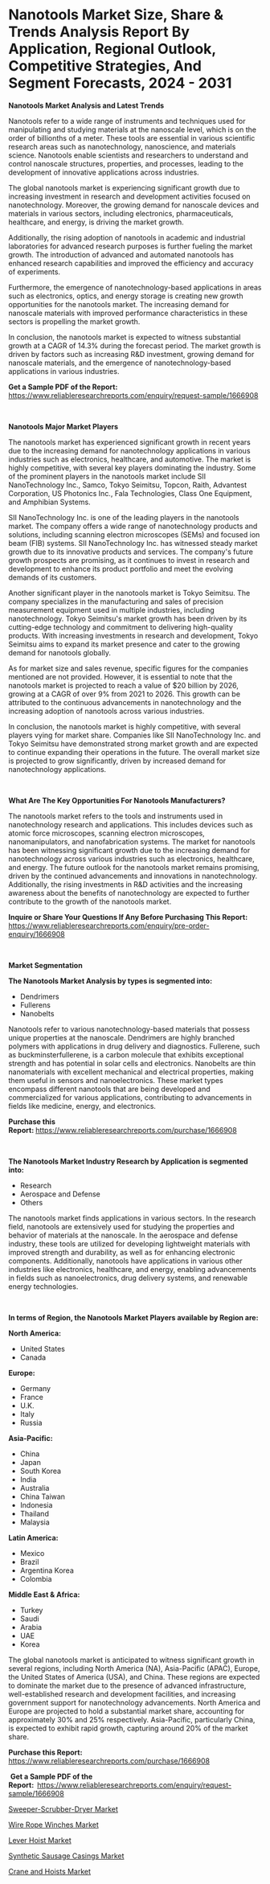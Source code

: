 <p><h1>Nanotools Market Size, Share & Trends Analysis Report By Application, Regional Outlook, Competitive Strategies, And Segment Forecasts, 2024 - 2031</h1></p><p><strong>Nanotools Market Analysis and Latest Trends</strong></p>
<p><p>Nanotools refer to a wide range of instruments and techniques used for manipulating and studying materials at the nanoscale level, which is on the order of billionths of a meter. These tools are essential in various scientific research areas such as nanotechnology, nanoscience, and materials science. Nanotools enable scientists and researchers to understand and control nanoscale structures, properties, and processes, leading to the development of innovative applications across industries.</p><p>The global nanotools market is experiencing significant growth due to increasing investment in research and development activities focused on nanotechnology. Moreover, the growing demand for nanoscale devices and materials in various sectors, including electronics, pharmaceuticals, healthcare, and energy, is driving the market growth.</p><p>Additionally, the rising adoption of nanotools in academic and industrial laboratories for advanced research purposes is further fueling the market growth. The introduction of advanced and automated nanotools has enhanced research capabilities and improved the efficiency and accuracy of experiments.</p><p>Furthermore, the emergence of nanotechnology-based applications in areas such as electronics, optics, and energy storage is creating new growth opportunities for the nanotools market. The increasing demand for nanoscale materials with improved performance characteristics in these sectors is propelling the market growth.</p><p>In conclusion, the nanotools market is expected to witness substantial growth at a CAGR of 14.3% during the forecast period. The market growth is driven by factors such as increasing R&D investment, growing demand for nanoscale materials, and the emergence of nanotechnology-based applications in various industries.</p></p>
<p><strong>Get a Sample PDF of the Report:&nbsp;</strong> <a href="https://www.reliableresearchreports.com/enquiry/request-sample/1666908">https://www.reliableresearchreports.com/enquiry/request-sample/1666908</a></p>
<p>&nbsp;</p>
<p><strong>Nanotools Major Market Players</strong></p>
<p><p>The nanotools market has experienced significant growth in recent years due to the increasing demand for nanotechnology applications in various industries such as electronics, healthcare, and automotive. The market is highly competitive, with several key players dominating the industry. Some of the prominent players in the nanotools market include SII NanoTechnology Inc., Samco, Tokyo Seimitsu, Topcon, Raith, Advantest Corporation, US Photonics Inc., Fala Technologies, Class One Equipment, and Amphibian Systems.</p><p>SII NanoTechnology Inc. is one of the leading players in the nanotools market. The company offers a wide range of nanotechnology products and solutions, including scanning electron microscopes (SEMs) and focused ion beam (FIB) systems. SII NanoTechnology Inc. has witnessed steady market growth due to its innovative products and services. The company's future growth prospects are promising, as it continues to invest in research and development to enhance its product portfolio and meet the evolving demands of its customers.</p><p>Another significant player in the nanotools market is Tokyo Seimitsu. The company specializes in the manufacturing and sales of precision measurement equipment used in multiple industries, including nanotechnology. Tokyo Seimitsu's market growth has been driven by its cutting-edge technology and commitment to delivering high-quality products. With increasing investments in research and development, Tokyo Seimitsu aims to expand its market presence and cater to the growing demand for nanotools globally.</p><p>As for market size and sales revenue, specific figures for the companies mentioned are not provided. However, it is essential to note that the nanotools market is projected to reach a value of $20 billion by 2026, growing at a CAGR of over 9% from 2021 to 2026. This growth can be attributed to the continuous advancements in nanotechnology and the increasing adoption of nanotools across various industries.</p><p>In conclusion, the nanotools market is highly competitive, with several players vying for market share. Companies like SII NanoTechnology Inc. and Tokyo Seimitsu have demonstrated strong market growth and are expected to continue expanding their operations in the future. The overall market size is projected to grow significantly, driven by increased demand for nanotechnology applications.</p></p>
<p>&nbsp;</p>
<p><strong>What Are The Key Opportunities For Nanotools Manufacturers?</strong></p>
<p><p>The nanotools market refers to the tools and instruments used in nanotechnology research and applications. This includes devices such as atomic force microscopes, scanning electron microscopes, nanomanipulators, and nanofabrication systems. The market for nanotools has been witnessing significant growth due to the increasing demand for nanotechnology across various industries such as electronics, healthcare, and energy. The future outlook for the nanotools market remains promising, driven by the continued advancements and innovations in nanotechnology. Additionally, the rising investments in R&D activities and the increasing awareness about the benefits of nanotechnology are expected to further contribute to the growth of the nanotools market.</p></p>
<p><strong>Inquire or Share Your Questions If Any Before Purchasing This Report:</strong> <a href="https://www.reliableresearchreports.com/enquiry/pre-order-enquiry/1666908">https://www.reliableresearchreports.com/enquiry/pre-order-enquiry/1666908</a></p>
<p>&nbsp;</p>
<p><strong>Market Segmentation</strong></p>
<p><strong>The Nanotools Market Analysis by types is segmented into:</strong></p>
<p><ul><li>Dendrimers</li><li>Fullerens</li><li>Nanobelts</li></ul></p>
<p><p>Nanotools refer to various nanotechnology-based materials that possess unique properties at the nanoscale. Dendrimers are highly branched polymers with applications in drug delivery and diagnostics. Fullerene, such as buckminsterfullerene, is a carbon molecule that exhibits exceptional strength and has potential in solar cells and electronics. Nanobelts are thin nanomaterials with excellent mechanical and electrical properties, making them useful in sensors and nanoelectronics. These market types encompass different nanotools that are being developed and commercialized for various applications, contributing to advancements in fields like medicine, energy, and electronics.</p></p>
<p><strong>Purchase this Report:&nbsp;</strong><a href="https://www.reliableresearchreports.com/purchase/1666908">https://www.reliableresearchreports.com/purchase/1666908</a></p>
<p>&nbsp;</p>
<p><strong>The Nanotools Market Industry Research by Application is segmented into:</strong></p>
<p><ul><li>Research</li><li>Aerospace and Defense</li><li>Others</li></ul></p>
<p><p>The nanotools market finds applications in various sectors. In the research field, nanotools are extensively used for studying the properties and behavior of materials at the nanoscale. In the aerospace and defense industry, these tools are utilized for developing lightweight materials with improved strength and durability, as well as for enhancing electronic components. Additionally, nanotools have applications in various other industries like electronics, healthcare, and energy, enabling advancements in fields such as nanoelectronics, drug delivery systems, and renewable energy technologies.</p></p>
<p>&nbsp;</p>
<p><strong>In terms of Region, the Nanotools Market Players available by Region are:</strong></p>
<p>
    <p> <strong> North America: </strong>
        <ul>
            <li>United States</li>
            <li>Canada</li>
        </ul>
        </p> 
    <p> <strong> Europe: </strong>
        <ul>
            <li>Germany</li>
            <li>France</li>
            <li>U.K.</li>
            <li>Italy</li>
            <li>Russia</li>
        </ul>
        </p> 
    <p> <strong> Asia-Pacific: </strong>
        <ul>
            <li>China</li>
            <li>Japan</li>
            <li>South Korea</li>
            <li>India</li>
            <li>Australia</li>
            <li>China Taiwan</li>
            <li>Indonesia</li>
            <li>Thailand</li>
            <li>Malaysia</li>
        </ul>
        </p> 
    <p> <strong> Latin America: </strong>
        <ul>
            <li>Mexico</li>
            <li>Brazil</li>
            <li>Argentina Korea</li>
            <li>Colombia</li>
        </ul>
        </p> 
    <p> <strong> Middle East & Africa: </strong>
        <ul>
            <li>Turkey</li>
            <li>Saudi</li>
            <li>Arabia</li>
            <li>UAE</li>
            <li>Korea</li>
        </ul>
    </p>
    </p>
<p><p>The global nanotools market is anticipated to witness significant growth in several regions, including North America (NA), Asia-Pacific (APAC), Europe, the United States of America (USA), and China. These regions are expected to dominate the market due to the presence of advanced infrastructure, well-established research and development facilities, and increasing government support for nanotechnology advancements. North America and Europe are projected to hold a substantial market share, accounting for approximately 30% and 25% respectively. Asia-Pacific, particularly China, is expected to exhibit rapid growth, capturing around 20% of the market share.</p></p>
<p><strong>Purchase this Report: </strong><a href="https://www.reliableresearchreports.com/purchase/1666908">https://www.reliableresearchreports.com/purchase/1666908</a></p>
<p>&nbsp;<strong>Get a Sample PDF of the Report:&nbsp;&nbsp;</strong><a href="https://www.reliableresearchreports.com/enquiry/request-sample/1666908">https://www.reliableresearchreports.com/enquiry/request-sample/1666908</a></p>
<p><strong></strong></p>
<p><p><a href="https://www.linkedin.com/pulse/sweeper-scrubber-dryer-market-research-report-unlocks-analysis-ghn5f?trackingId=KMslGJMYTCWsAGEHyGK8%2Fw%3D%3D">Sweeper-Scrubber-Dryer Market</a></p><p><a href="https://www.linkedin.com/pulse/global-wire-rope-winches-market-size-trends-insights-projections-fj2ff?trackingId=vRXefi2pTYuV5K91EL0K5g%3D%3D">Wire Rope Winches Market</a></p><p><a href="https://www.linkedin.com/pulse/lever-hoist-market-insights-players-forecast-till-2031-markspective-ycnge?trackingId=ALMErEs4TyCjLWcq2%2B5BwQ%3D%3D">Lever Hoist Market</a></p><p><a href="https://www.linkedin.com/pulse/synthetic-sausage-casings-market-growth-trends-covid-19-impact-71g5f?trackingId=PtNxtDIFQwO%2BfgB5ZLVB6w%3D%3D">Synthetic Sausage Casings Market</a></p><p><a href="https://www.linkedin.com/pulse/crane-hoists-market-provides-comprehensive-analysis-including-dylje?trackingId=l6uN1xHWRWGop65x%2BiSteQ%3D%3D">Crane and Hoists Market</a></p></p>